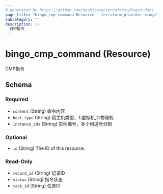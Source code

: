 ```yaml
---
# generated by https://github.com/hashicorp/terraform-plugin-docs
page_title: "bingo_cmp_command Resource - terraform-provider-bingo"
subcategory: ""
description: |-
  CMP指令
---
```


# bingo_cmp_command (Resource)

CMP指令



<!-- schema generated by tfplugindocs -->
## Schema

### Required

- `content` (String) 命令内容
- `host_type` (String) 宿主机类型，1:虚拟机,2:物理机
- `instance_ids` (String) 实例编号，多个用逗号分割

### Optional

- `id` (String) The ID of this resource.

### Read-Only

- `record_id` (String) 记录ID
- `status` (String) 指令状态
- `task_id` (String) 任务ID


